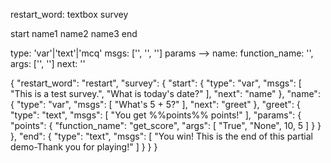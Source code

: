 restart_word: textbox
survey

start
name1
name2
name3
end


type: 'var'|'text'|'mcq'
msgs: ['', '', '']
params --> name: function_name: '', args: ['', '']
next: ''





{
    "restart_word": "restart",
    "survey": {
        "start": {
            "type": "var",
            "msgs": [
                "This is a test survey.",
                "What is today's date?"
            ],
            "next": "name"
        },
        "name": {
            "type": "var",
            "msgs": [
                "What's 5 + 5?"
            ],
            "next": "greet"
        },
        "greet": {
            "type": "text",
            "msgs": [
                "You get %%points%% points!"
            ],
            "params": {
                "points": {
                    "function_name": "get_score",
                    "args": [
                        "True",
                        "None",
                        10,
                        5
                    ]
                }
            }
        },
        "end": {
            "type": "text",
            "msgs": [
                "You win! This is the end of this partial demo-Thank you for playing!"
            ]
        }
    }
}